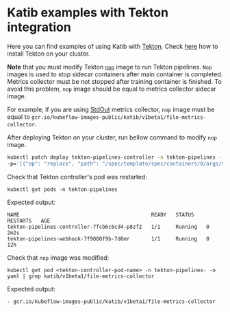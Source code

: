 # Katib examples with Tekton integration

Here you can find examples of using Katib with [Tekton](https://github.com/tektoncd/pipeline).
Check [here](https://github.com/tektoncd/pipeline/blob/master/docs/install.md#installing-tekton-pipelines-on-kubernetes) how to install Tekton on your cluster.

**Note** that you must modify Tekton [`nop`](https://github.com/tektoncd/pipeline/tree/master/cmd/nop) image to run Tekton pipelines. `Nop` images is used to stop sidecar containers after main container is completed. Metrics collector must be not stopped after training container is finished. To avoid this problem, `nop` image should be equal to metrics collector sidecar image.

For example, if you are using [StdOut](https://www.kubeflow.org/docs/components/hyperparameter-tuning/experiment/#metrics-collector) metrics collector, `nop` image must be equal to `gcr.io/kubeflow-images-public/katib/v1beta1/file-metrics-collector`.

After deploying Tekton on your cluster, run bellow command to modify `nop` image.

```bash
kubectl patch deploy tekton-pipelines-controller -n tekton-pipelines --type='json' \
-p='[{"op": "replace", "path": "/spec/template/spec/containers/0/args/9", "value": "gcr.io/kubeflow-images-public/katib/v1beta1/file-metrics-collector"}]'
```

Check that Tekton controller's pod was restarted:

```
kubectl get pods -n tekton-pipelines
```

Expected output:

```
NAME                                           READY   STATUS    RESTARTS   AGE
tekton-pipelines-controller-7fcb6c6cd4-p8zf2   1/1     Running   0          2m2s
tekton-pipelines-webhook-7f9888f9b-7d6mr       1/1     Running   0          12h
```

Check that `nop` image was modified:

```
kubectl get pod <tekton-controller-pod-name> -n tekton-pipelines- -o yaml | grep katib/v1beta1/file-metrics-collector
```

Expected output:

```
- gcr.io/kubeflow-images-public/katib/v1beta1/file-metrics-collector
```
